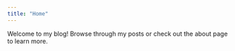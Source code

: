 ```yaml
---
title: "Home"
---
```


Welcome to my blog! Browse through my posts or check out the about page to learn more.
